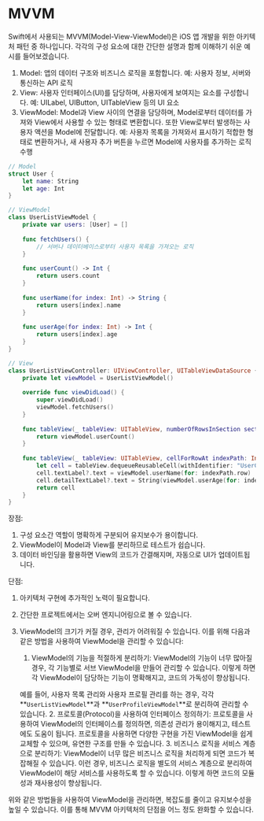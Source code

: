# MVVM

Swift에서 사용되는 MVVM(Model-View-ViewModel)은 iOS 앱 개발을 위한 아키텍처 패턴 중 하나입니다. 각각의 구성 요소에 대한 간단한 설명과 함께 이해하기 쉬운 예시를 들어보겠습니다.

1. Model: 앱의 데이터 구조와 비즈니스 로직을 포함합니다.
예: 사용자 정보, 서버와 통신하는 API 로직
2. View: 사용자 인터페이스(UI)를 담당하며, 사용자에게 보여지는 요소를 구성합니다.
예: UILabel, UIButton, UITableView 등의 UI 요소
3. ViewModel: Model과 View 사이의 연결을 담당하며, Model로부터 데이터를 가져와 View에서 사용할 수 있는 형태로 변환합니다. 또한 View로부터 발생하는 사용자 액션을 Model에 전달합니다.
예: 사용자 목록을 가져와서 표시하기 적합한 형태로 변환하거나, 새 사용자 추가 버튼을 누르면 Model에 사용자를 추가하는 로직 수행

```swift
// Model
struct User {
    let name: String
    let age: Int
}

// ViewModel
class UserListViewModel {
    private var users: [User] = []
    
    func fetchUsers() {
        // 서버나 데이터베이스로부터 사용자 목록을 가져오는 로직
    }
    
    func userCount() -> Int {
        return users.count
    }
    
    func userName(for index: Int) -> String {
        return users[index].name
    }
    
    func userAge(for index: Int) -> Int {
        return users[index].age
    }
}

// View
class UserListViewController: UIViewController, UITableViewDataSource {
    private let viewModel = UserListViewModel()
    
    override func viewDidLoad() {
        super.viewDidLoad()
        viewModel.fetchUsers()
    }
    
    func tableView(_ tableView: UITableView, numberOfRowsInSection section: Int) -> Int {
        return viewModel.userCount()
    }
    
    func tableView(_ tableView: UITableView, cellForRowAt indexPath: IndexPath) -> UITableViewCell {
        let cell = tableView.dequeueReusableCell(withIdentifier: "UserCell", for: indexPath)
        cell.textLabel?.text = viewModel.userName(for: indexPath.row)
        cell.detailTextLabel?.text = String(viewModel.userAge(for: indexPath.row))
        return cell
    }
}
```

장점:

1. 구성 요소간 역할이 명확하게 구분되어 유지보수가 용이합니다.
2. ViewModel이 Model과 View를 분리하므로 테스트가 쉽습니다.
3. 데이터 바인딩을 활용하면 View의 코드가 간결해지며, 자동으로 UI가 업데이트됩니다.

단점:

1. 아키텍처 구현에 추가적인 노력이 필요합니다.
2. 간단한 프로젝트에서는 오버 엔지니어링으로 볼 수 있습니다.
3. ViewModel의 크기가 커질 경우, 관리가 어려워질 수 있습니다. 이를 위해 다음과 같은 방법을 사용하여 ViewModel을 관리할 수 있습니다:
    1. ViewModel의 기능을 적절하게 분리하기: ViewModel의 기능이 너무 많아질 경우, 각 기능별로 서브 ViewModel을 만들어 관리할 수 있습니다. 이렇게 하면 각 ViewModel이 담당하는 기능이 명확해지고, 코드의 가독성이 향상됩니다.
    
    예를 들어, 사용자 목록 관리와 사용자 프로필 관리를 하는 경우, 각각 **`UserListViewModel`**과 **`UserProfileViewModel`**로 분리하여 관리할 수 있습니다.
    2. 프로토콜(Protocol)을 사용하여 인터페이스 정의하기: 프로토콜을 사용하여 ViewModel의 인터페이스를 정의하면, 의존성 관리가 용이해지고, 테스트에도 도움이 됩니다. 프로토콜을 사용하면 다양한 구현을 가진 ViewModel을 쉽게 교체할 수 있으며, 유연한 구조를 만들 수 있습니다.
    3. 비즈니스 로직을 서비스 계층으로 분리하기: ViewModel이 너무 많은 비즈니스 로직을 처리하게 되면 코드가 복잡해질 수 있습니다. 이런 경우, 비즈니스 로직을 별도의 서비스 계층으로 분리하여 ViewModel이 해당 서비스를 사용하도록 할 수 있습니다. 이렇게 하면 코드의 모듈성과 재사용성이 향상됩니다.

위와 같은 방법들을 사용하여 ViewModel을 관리하면, 복잡도를 줄이고 유지보수성을 높일 수 있습니다. 이를 통해 MVVM 아키텍처의 단점을 어느 정도 완화할 수 있습니다.